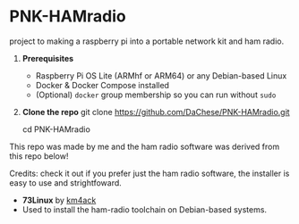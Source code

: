 # PNK-HAMradio
project to making a raspberry pi into a portable network kit and ham radio.

1. **Prerequisites**  
   - Raspberry Pi OS Lite (ARMhf or ARM64) or any Debian-based Linux  
   - Docker & Docker Compose installed  
   - (Optional) `docker` group membership so you can run without `sudo`  

2. **Clone the repo**
   git clone https://github.com/DaChese/PNK-HAMradio.git
   
   cd PNK-HAMradio

This repo was made by me and the ham radio software was derived from this repo below!

Credits:
check it out if you prefer just the ham radio software, the installer is easy to use and strightfoward.
- **73Linux** by [km4ack](https://github.com/km4ack/73Linux)  
-  Used to install the ham-radio toolchain on Debian-based systems.
